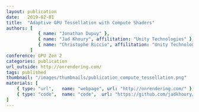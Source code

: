 ```yaml
---
layout: publication
date:   2019-02-01
title:  "Adaptive GPU Tessellation with Compute Shaders"
authors: [
            { name: "Jonathan Dupuy" },
            { name: "Jad Khoury", affilitation: "Unity Technologies" },
            { name: "Christophe Riccio", affilitation: "Unity Technologies" },
         ]
conference: GPU Zen 2
categories: publication
url_outside: http://onrendering.com/
tags: published
thumbnail: "/images/thumbnails/publication_compute_tessellation.png"
materials: [
    { type: "url",   name: "webpage", url: "http://onrendering.com/" },
    { type: "code",  name: "code",  url: "https://github.com/jadkhoury/TessellationDemo" },
]
---
```


